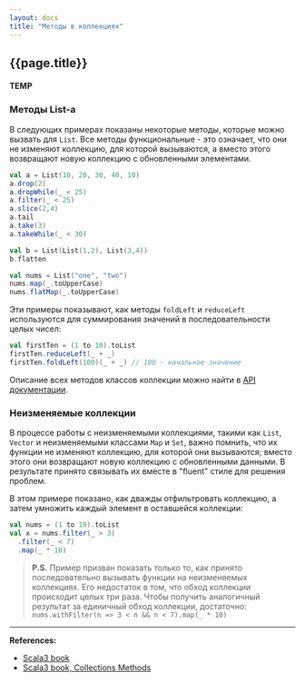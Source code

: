 ```yaml
---
layout: docs
title: "Методы в коллекциях"
---
```


## {{page.title}}



#### TEMP


### Методы List-а

В следующих примерах показаны некоторые методы, которые можно вызвать для `List`.
Все методы функциональные - это означает, что они не изменяют коллекцию, для которой вызываются,
а вместо этого возвращают новую коллекцию с обновленными элементами.

```scala mdoc
val a = List(10, 20, 30, 40, 10)
a.drop(2)              
a.dropWhile(_ < 25)
a.filter(_ < 25)   
a.slice(2,4)     
a.tail                   
a.take(3)              
a.takeWhile(_ < 30)    
```
```scala mdoc
val b = List(List(1,2), List(3,4))
b.flatten                          
```
```scala mdoc
val nums = List("one", "two")
nums.map(_.toUpperCase)
nums.flatMap(_.toUpperCase)
```

Эти примеры показывают, как методы `foldLeft` и `reduceLeft` используются для суммирования значений в последовательности целых чисел:

```scala mdoc
val firstTen = (1 to 10).toList
firstTen.reduceLeft(_ + _)        
firstTen.foldLeft(100)(_ + _) // 100 - начальное значение
```

Описание всех методов классов коллекции можно найти в [API документации](https://scala-lang.org/api/3.x/).


### Неизменяемые коллекции

В процессе работы с неизменяемыми коллекциями, такими как `List`, `Vector` и неизменяемыми классами `Map` и `Set`,
важно помнить, что их функции не изменяют коллекцию, для которой они вызываются;
вместо этого они возвращают новую коллекцию с обновленными данными.
В результате принято связывать их вместе в "fluent" стиле для решения проблем.

В этом примере показано, как дважды отфильтровать коллекцию, а затем умножить каждый элемент в оставшейся коллекции:

```scala mdoc:reset
val nums = (1 to 10).toList
val x = nums.filter(_ > 3)
  .filter(_ < 7)
  .map(_ * 10)  
```

> **P.S.** Пример призван показать только то, как принято последовательно вызывать функции на неизменяемых коллекциях.
Его недостаток в том, что обход коллекции происходит целых три раза.
Чтобы получить аналогичный результат за единичный обход коллекции, достаточно:
`nums.withFilter(n => 3 < n && n < 7).map(_ * 10)`




---

**References:**
- [Scala3 book](https://docs.scala-lang.org/scala3/book/taste-collections.html)
- [Scala3 book, Collections Methods](https://docs.scala-lang.org/scala3/book/collections-methods.html)
